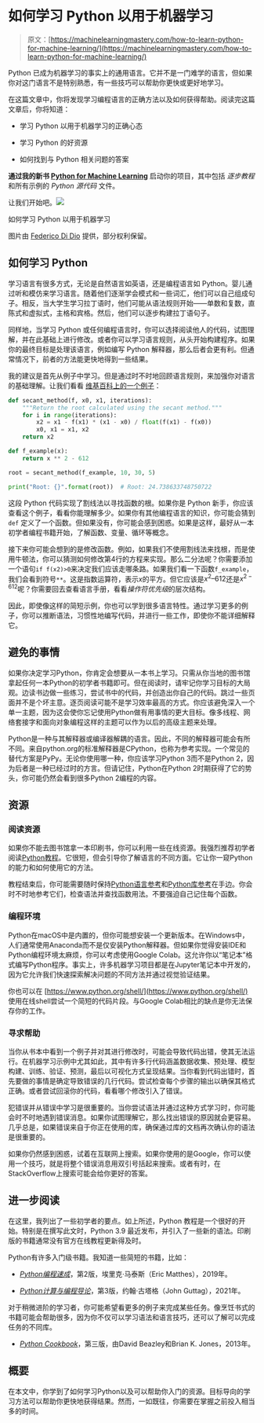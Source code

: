 # 如何学习 Python 以用于机器学习

> 原文：[https://machinelearningmastery.com/how-to-learn-python-for-machine-learning/](https://machinelearningmastery.com/how-to-learn-python-for-machine-learning/)

Python 已成为机器学习的事实上的通用语言。它并不是一门难学的语言，但如果你对这门语言不是特别熟悉，有一些技巧可以帮助你更快或更好地学习。

在这篇文章中，你将发现学习编程语言的正确方法以及如何获得帮助。阅读完这篇文章后，你将知道：

+   学习 Python 以用于机器学习的正确心态

+   学习 Python 的好资源

+   如何找到与 Python 相关问题的答案

**通过我的新书 [Python for Machine Learning](https://machinelearningmastery.com/python-for-machine-learning/)** 启动你的项目，其中包括 *逐步教程* 和所有示例的 *Python 源代码* 文件。

让我们开始吧。![](../Images/8240096af0d42640224d38deaa7f11a2.png)

如何学习 Python 以用于机器学习

图片由 [Federico Di Dio](https://unsplash.com/@didiofederico_photographer) 提供，部分权利保留。

## 如何学习 Python

学习语言有很多方式，无论是自然语言如英语，还是编程语言如 Python。婴儿通过听和模仿来学习语言。随着他们逐渐学会模式和一些词汇，他们可以自己组成句子。相反，当大学生学习拉丁语时，他们可能从语法规则开始——单数和复数，直陈式和虚拟式，主格和宾格。然后，他们可以逐步构建拉丁语句子。

同样地，当学习 Python 或任何编程语言时，你可以选择阅读他人的代码，试图理解，并在此基础上进行修改。或者你可以学习语言规则，从头开始构建程序。如果你的最终目标是处理该语言，例如编写 Python 解释器，那么后者会更有利。但通常情况下，前者的方法能更快地得到一些结果。

我的建议是首先从例子中学习。但是通过时不时地回顾语言规则，来加强你对语言的基础理解。让我们看看 [维基百科上的一个例子](https://en.wikipedia.org/wiki/Secant_method)：

```py
def secant_method(f, x0, x1, iterations):
    """Return the root calculated using the secant method."""
    for i in range(iterations):
        x2 = x1 - f(x1) * (x1 - x0) / float(f(x1) - f(x0))
        x0, x1 = x1, x2
    return x2

def f_example(x):
    return x ** 2 - 612

root = secant_method(f_example, 10, 30, 5)

print("Root: {}".format(root))  # Root: 24.738633748750722
```

这段 Python 代码实现了割线法以寻找函数的根。如果你是 Python 新手，你应该查看这个例子，看看你能理解多少。如果你有其他编程语言的知识，你可能会猜到 `def` 定义了一个函数。但如果没有，你可能会感到困惑。如果是这样，最好从一本初学者编程书籍开始，了解函数、变量、循环等概念。

接下来你可能会想到的是修改函数。例如，如果我们不使用割线法来找根，而是使用牛顿法，你可以猜测如何修改第4行的方程来实现。那么二分法呢？你需要添加一个语句`if f(x2)>0`来决定我们应该走哪条路。如果我们看一下函数`f_example`，我们会看到符号`**`。这是指数运算符，表示$x$的平方。但它应该是$x^2 – 612$还是$x^{2-612}$呢？你需要回去查看语言手册，看看*操作符优先级*的层次结构。

因此，即使像这样的简短示例，你也可以学到很多语言特性。通过学习更多的例子，你可以推断语法，习惯性地编写代码，并进行一些工作，即使你不能详细解释它。

## 避免的事情

如果你决定学习Python，你肯定会想要从一本书上学习。只需从你当地的图书馆拿起任何一本Python的初学者书籍即可。但在阅读时，请牢记你学习目标的大局观。边读书边做一些练习，尝试书中的代码，并创造出你自己的代码。跳过一些页面并不是个坏主意。逐页阅读可能不是学习效率最高的方式。你应该避免深入一个单一主题，因为这会使你忘记使用Python做有用事情的更大目标。像多线程、网络套接字和面向对象编程这样的主题可以作为以后的高级主题来处理。

Python是一种与其解释器或编译器解耦的语言。因此，不同的解释器可能会有所不同。来自python.org的标准解释器是CPython，也称为参考实现。一个常见的替代方案是PyPy。无论你使用哪一种，你应该学习Python 3而不是Python 2，因为后者是一种已经过时的方言。但请记住，Python在Python 2时期获得了它的势头，你可能仍然会看到很多Python 2编程的内容。

## 资源

### 阅读资源

如果你不能去图书馆拿一本印刷书，你可以利用一些在线资源。我强烈推荐初学者阅读[Python教程](https://docs.python.org/3/tutorial/index.html)。它很短，但会引导你了解语言的不同方面。它让你一窥Python的能力和如何使用它的方法。

教程结束后，你可能需要随时保持[Python语言参考](https://docs.python.org/3/reference/index.html)和[Python库参考](https://docs.python.org/3/library/index.html)在手边。你会时不时地参考它们，检查语法并查找函数用法。不要强迫自己记住每个函数。

### 编程环境

Python在macOS中是内置的，但你可能想安装一个更新版本。在Windows中，人们通常使用Anaconda而不是仅安装Python解释器。但如果你觉得安装IDE和Python编程环境太麻烦，你可以考虑使用Google Colab。这允许你以“笔记本”格式编写Python程序。事实上，许多机器学习项目都是在Jupyter笔记本中开发的，因为它允许我们快速探索解决问题的不同方法并通过视觉验证结果。

你也可以在 [https://www.python.org/shell/](https://www.python.org/shell/) 使用在线shell尝试一个简短的代码片段。与Google Colab相比的缺点是你无法保存你的工作。

### 寻求帮助

当你从书本中看到一个例子并对其进行修改时，可能会导致代码出错，使其无法运行。在机器学习示例中尤其如此，其中有许多行代码涵盖数据收集、预处理、模型构建、训练、验证、预测，最后以可视化方式呈现结果。当你看到代码出错时，首先要做的事情是确定导致错误的几行代码。尝试检查每个步骤的输出以确保其格式正确。或者尝试回滚你的代码，看看哪个修改引入了错误。

犯错误并从错误中学习是很重要的。当你尝试语法并通过这种方式学习时，你可能会时不时地遇到错误消息。如果你试图理解它，那么找出错误的原因就会更容易。几乎总是，如果错误来自于你正在使用的库，确保通过库的文档再次确认你的语法是很重要的。

如果你仍然感到困惑，试着在互联网上搜索。如果你使用的是Google，你可以使用一个技巧，就是将整个错误消息用双引号括起来搜索。或者有时，在StackOverflow上搜索可能会给你更好的答案。

## 进一步阅读

在这里，我列出了一些初学者的要点。如上所述，Python 教程是一个很好的开始。特别是在撰写此文时，Python 3.9 最近发布，并引入了一些新的语法。印刷版的书籍通常没有官方在线教程更新得及时。

Python有许多入门级书籍。我知道一些简短的书籍，比如：

+   [*Python编程速成*](https://amzn.com/B07J4521M3)，第2版，埃里克·马泰斯（Eric Matthes），2019年。

+   [*Python计算与编程导论*](https://amzn.com/0262542366)，第3版，约翰·古塔格（John Guttag），2021年。

对于稍微进阶的学习者，你可能希望看更多的例子来完成某些任务。像烹饪书式的书籍可能会帮助很多，因为你不仅可以学习语法和语言技巧，还可以了解可以完成任务的不同库。

+   [*Python Cookbook*](https://amzn.com/B00DQV4GGY)，第三版，由David Beazley和Brian K. Jones，2013年。

## 概要

在本文中，你学到了如何学习Python以及可以帮助你入门的资源。目标导向的学习方法可以帮助你更快地获得结果。然而，一如既往，你需要在掌握之前投入相当多的时间。
